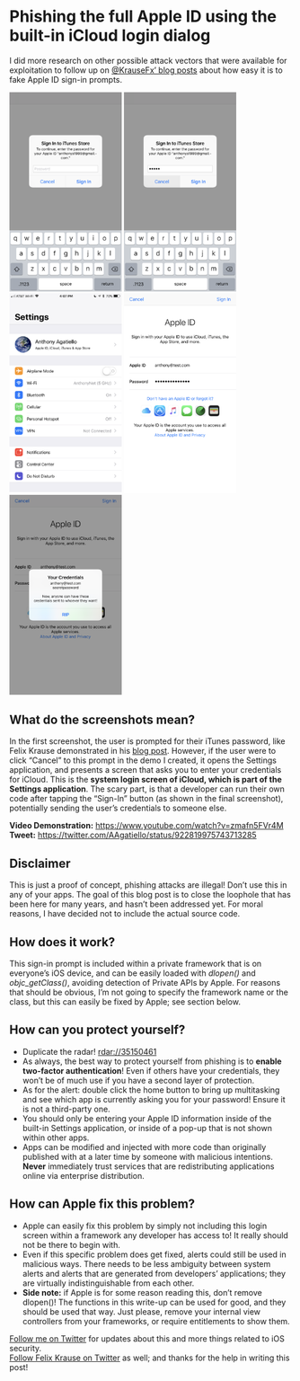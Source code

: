 # Phishing the full Apple ID using the built-in iCloud login dialog  
  
I did more research on other possible attack vectors that were available for exploitation to follow up on [@KrauseFx’ blog posts](https://krausefx.com/blog/ios-privacy-stealpassword-easily-get-the-users-apple-id-password-just-by-asking) about how easy it is to fake Apple ID sign-in prompts.  
  
<img src="assets/1.png" width="200"> <img src="assets/2.png" width="200"> <img src="assets/3.png" width="200"> <img src="assets/4.png" width="200"> <img src="assets/5.png" width="200">

## What do the screenshots mean?
In the first screenshot, the user is prompted for their iTunes password, like Felix Krause demonstrated in his [blog post](https://krausefx.com/blog/ios-privacy-stealpassword-easily-get-the-users-apple-id-password-just-by-asking). However, if the user were to click “Cancel” to this prompt in the demo I created, it opens the Settings application, and presents a screen that asks you to enter your credentials for iCloud. This is the **system login screen of iCloud, which is part of the Settings application**. The scary part, is that a developer can run their own code after tapping the “Sign-In” button (as shown in the final screenshot), potentially sending the user’s credentials to someone else.

**Video Demonstration:** https://www.youtube.com/watch?v=zmafn5FVr4M  
**Tweet:** https://twitter.com/AAgatiello/status/922819975743713285

## Disclaimer
This is just a proof of concept, phishing attacks are illegal! Don’t use this in any of your apps. The goal of this blog post is to close the loophole that has been here for many years, and hasn’t been addressed yet. For moral reasons, I have decided not to include the actual source code.

## How does it work?
This sign-in prompt is included within a private framework that is on everyone’s iOS device, and can be easily loaded with *dlopen()* and *objc_getClass()*, avoiding detection of Private APIs by Apple. For reasons that should be obvious, I’m not going to specify the framework name or the class, but this can easily be fixed by Apple; see section below.

## How can you protect yourself?
* Duplicate the radar! [rdar://35150461](https://openradar.appspot.com/radar?id=4965336176656384)
* As always, the best way to protect yourself from phishing is to **enable two-factor authentication**! Even if others have your credentials, they won’t be of much use if you have a second layer of protection.
* As for the alert: double click the home button to bring up multitasking and see which app is currently asking you for your password! Ensure it is not a third-party one.
* You should only be entering your Apple ID information inside of the built-in Settings application, or inside of a pop-up that is not shown within other apps.
* Apps can be modified and injected with more code than originally published with at a later time by someone with malicious intentions. **Never** immediately trust services that are redistributing applications online via enterprise distribution.

## How can Apple fix this problem?
* Apple can easily fix this problem by simply not including this login screen within a framework any developer has access to! It really should not be there to begin with.
* Even if this specific problem does get fixed, alerts could still be used in malicious ways. There needs to be less ambiguity between system alerts and alerts that are generated from developers’ applications; they are virtually indistinguishable from each other.
* **Side note:** if Apple is for some reason reading this, don’t remove dlopen()! The functions in this write-up can be used for good, and they should be used that way. Just please, remove your internal view controllers from your frameworks, or require entitlements to show them.

[Follow me on Twitter](https://twitter.com/AAgatiello) for updates about this and more things related to iOS security.  
[Follow Felix Krause on Twitter](https://twitter.com/KrauseFX) as well; and thanks for the help in writing this post!
